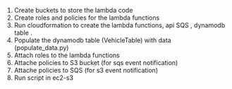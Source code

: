 1. Create buckets to store the lambda code
2. Create roles and policies for the lambda functions
3. Run cloudformation to create the lambda functions, api SQS , dynamodb table .
4. Populate the dynamodb table (VehicleTable) with data (populate_data.py)
4. Attach roles to the lambda functions
5. Attache policies to S3 bucket (for sqs event notification)
6. Attache policies to SQS (for s3 event notification)
7. Run script in ec2-s3 
